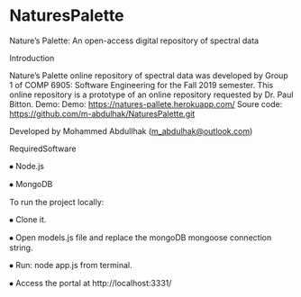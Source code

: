 # NaturesPalette
Nature’s Palette: An open-access digital repository of spectral data

Introduction

Nature’s Palette online repository of spectral data was developed by Group 1 of COMP 6905: Software Engineering for the Fall 2019 semester. 
This online repository is a prototype of an online repository requested by Dr. Paul Bitton.
Demo: Demo: https://natures-pallete.herokuapp.com/
Soure code: https://github.com/m-abdulhak/NaturesPalette.git

Developed by Mohammed Abdullhak (m_abdulhak@outlook.com)

RequiredSoftware

⦁	Node.js

⦁	MongoDB

To run the project locally:

⦁	Clone it.

⦁	Open models.js file and replace the mongoDB mongoose connection string.

⦁	Run: node app.js from terminal. 

⦁	Access the portal at http://localhost:3331/
